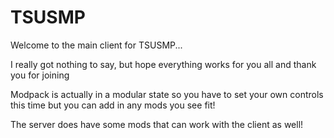 # TSUSMP
Welcome to the main client for TSUSMP...

I really got nothing to say, but hope everything works for you all and
thank you for joining

Modpack is actually in a modular state so you have to set your own controls this time but you can add in any mods you see fit!

The server does have some mods that can work with the client as well!
